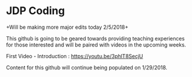 # JDP Coding 

+Will be making more major edits today 2/5/2018+

This github is going to be geared towards providing teaching experiences for those interested and 
will be paired with videos in the upcoming weeks.

First Video - Introduction : https://youtu.be/3phlT8SecjU

Content for this github will continue being populated on 1/29/2018.
